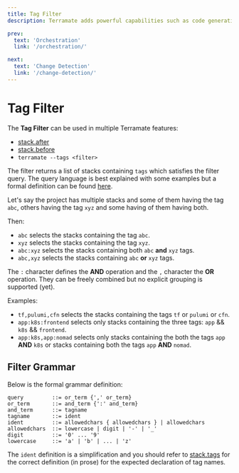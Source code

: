 ```yaml
---
title: Tag Filter
description: Terramate adds powerful capabilities such as code generation, stacks, orchestration, change detection, data sharing and more to Terraform.

prev:
  text: 'Orchestration'
  link: '/orchestration/'

next:
  text: 'Change Detection'
  link: '/change-detection/'
---
```


# Tag Filter

The **Tag Filter** can be used in multiple Terramate features:

- [stack.after](./stacks/index.md#stackafter-setstringoptional)
- [stack.before](./stacks/index.md#stackbefore-setstringoptional)
- `terramate --tags <filter>`

The filter returns a list of stacks containing `tags` which satisfies the filter
query. The query language is best explained with some examples but a formal
definition can be found [here](#filter-grammar).

Let's say the project has multiple stacks and some of them having the tag `abc`,
others having the tag `xyz` and some having of them having both.

Then:

- `abc` selects the stacks containing the tag `abc`.
- `xyz` selects the stacks containing the tag `xyz`.
- `abc:xyz` selects the stacks containing both `abc` **and** `xyz` tags.
- `abc,xyz` selects the stacks containing `abc` **or** `xyz` tags.

The `:` character defines the **AND** operation and the `,` character the **OR**
operation. They can be freely combined but no explicit grouping is supported (yet).

Examples:

- `tf,pulumi,cfn` selects the stacks containing the tags `tf` or `pulumi` or `cfn`.
- `app:k8s:frontend` selects only stacks containing the three tags: `app` && `k8s` && `frontend`.
- `app:k8s,app:nomad` selects only stacks containing the both the tags
`app` **AND** `k8s` or stacks containing both the tags `app` **AND** `nomad`.

## Filter Grammar

Below is the formal grammar definition:

```ebnf
query         ::= or_term {',' or_term}
or_term       ::= and_term {':' and_term}
and_term      ::= tagname
tagname       ::= ident
ident         ::= allowedchars { allowedchars } | allowedchars
allowedchars  ::= lowercase | digit | '-' | '_'
digit         ::= '0' ... '9'
lowercase     ::= 'a' | 'b' | ... | 'z'
```

The `ident` definition is a simplification and you should refer to
[stack.tags](./stacks/index.md#stacktags-setstringoptional) for the correct definition
(in prose) for the expected declaration of tag names.

